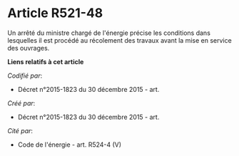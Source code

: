 # Article R521-48

Un arrêté du ministre chargé de l'énergie précise les conditions dans lesquelles il est procédé au récolement des travaux
avant la mise en service des ouvrages.

**Liens relatifs à cet article**

_Codifié par_:

  - Décret n°2015-1823 du 30 décembre 2015 - art.

_Créé par_:

  - Décret n°2015-1823 du 30 décembre 2015 - art.

_Cité par_:

  - Code de l'énergie - art. R524-4 (V)
